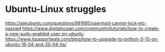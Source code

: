 # Ubuntu-Linux struggles
https://askubuntu.com/questions/991685/usermod-cannot-lock-etc-passwd 
https://www.digitalocean.com/community/tutorials/how-to-create-a-new-sudo-enabled-user-on-ubuntu
https://www.itsupportwale.com/blog/how-to-upgrade-to-python-3-10-on-ubuntu-18-04-and-20-04-lts/

